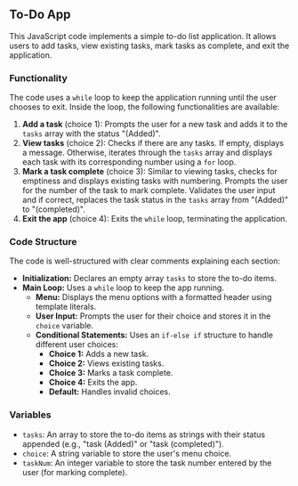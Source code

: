## To-Do App 

This JavaScript code implements a simple to-do list application. It allows users to add tasks, view existing tasks, mark tasks as complete, and exit the application.

### Functionality

The code uses a `while` loop to keep the application running until the user chooses to exit. Inside the loop, the following functionalities are available:

1. **Add a task** (choice 1): Prompts the user for a new task and adds it to the `tasks` array with the status "(Added)".
2. **View tasks** (choice 2): Checks if there are any tasks. If empty, displays a message. Otherwise, iterates through the `tasks` array and displays each task with its corresponding number using a `for` loop.
3. **Mark a task complete** (choice 3): Similar to viewing tasks, checks for emptiness and displays existing tasks with numbering. Prompts the user for the number of the task to mark complete. Validates the user input and if correct, replaces the task status in the `tasks` array from "(Added)" to "(completed)".
4. **Exit the app** (choice 4): Exits the `while` loop, terminating the application.

### Code Structure

The code is well-structured with clear comments explaining each section:

- **Initialization:** Declares an empty array `tasks` to store the to-do items.
- **Main Loop:** Uses a `while` loop to keep the app running.
  - **Menu:** Displays the menu options with a formatted header using template literals.
  - **User Input:** Prompts the user for their choice and stores it in the `choice` variable.
  - **Conditional Statements:** Uses an `if-else if` structure to handle different user choices:
    - **Choice 1:** Adds a new task.
    - **Choice 2:** Views existing tasks.
    - **Choice 3:** Marks a task complete.
    - **Choice 4:** Exits the app.
    - **Default:** Handles invalid choices.

### Variables

- `tasks`: An array to store the to-do items as strings with their status appended (e.g., "task (Added)" or "task (completed)").
- `choice`: A string variable to store the user's menu choice.
- `taskNum`: An integer variable to store the task number entered by the user (for marking complete).
